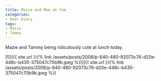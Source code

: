 ```yaml
---
title: Mazie and Mom at Yum
categories:
- Dear Diary
tags:
- Mazie
- Tammy
---
```


Mazie and Tammy being ridiculously cute at lunch today.


[![]({{ site.url }}{% link /assets/posts/2008/p-640-480-92073c76-d20e-448c-b435-375047c70b9b.jpeg %})]({{ site.url }}{% link /assets/posts/2008/p-640-480-92073c76-d20e-448c-b435-375047c70b9b.jpeg %})
